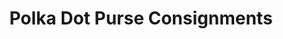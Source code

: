 ---
title: "Polka Dot Purse Consignments"
url: /penticton/polka-dot-purse-consignments/
shop: Gebrauchtwaren
---